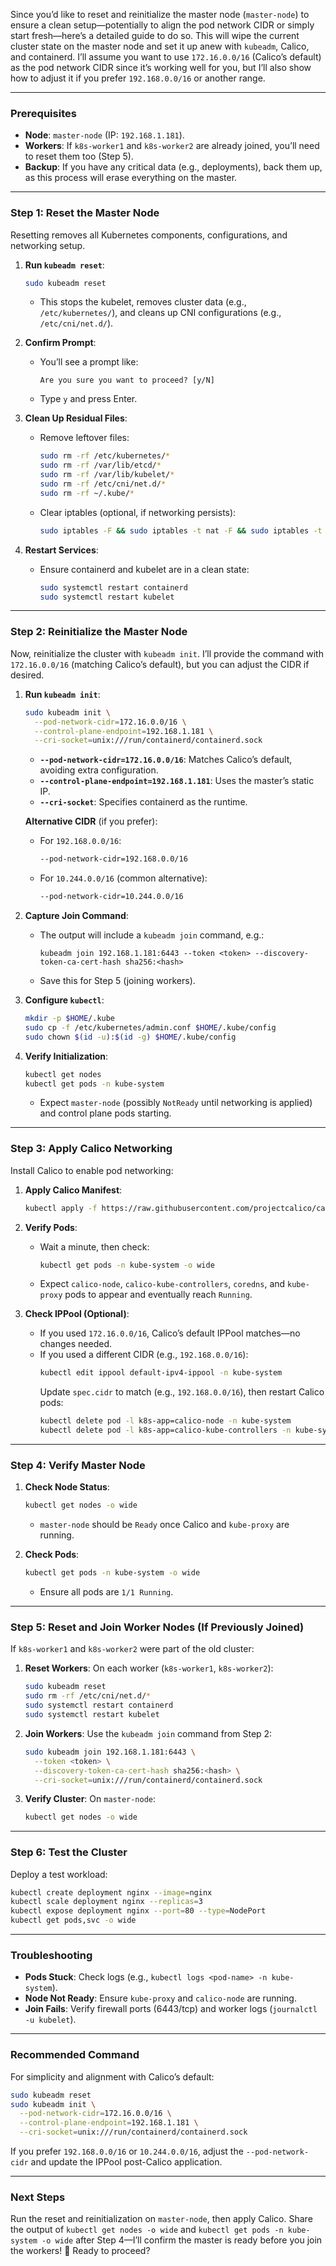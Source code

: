 Since you’d like to reset and reinitialize the master node (`master-node`) to ensure a clean setup—potentially to align the pod network CIDR or simply start fresh—here’s a detailed guide to do so. This will wipe the current cluster state on the master node and set it up anew with `kubeadm`, Calico, and containerd. I’ll assume you want to use `172.16.0.0/16` (Calico’s default) as the pod network CIDR since it’s working well for you, but I’ll also show how to adjust it if you prefer `192.168.0.0/16` or another range.

---

### Prerequisites
- **Node**: `master-node` (IP: `192.168.1.181`).
- **Workers**: If `k8s-worker1` and `k8s-worker2` are already joined, you’ll need to reset them too (Step 5).
- **Backup**: If you have any critical data (e.g., deployments), back them up, as this process will erase everything on the master.

---

### Step 1: Reset the Master Node
Resetting removes all Kubernetes components, configurations, and networking setup.

1. **Run `kubeadm reset`**:
   ```bash
   sudo kubeadm reset
   ```
   - This stops the kubelet, removes cluster data (e.g., `/etc/kubernetes/`), and cleans up CNI configurations (e.g., `/etc/cni/net.d/`).

2. **Confirm Prompt**:
   - You’ll see a prompt like:
     ```
     Are you sure you want to proceed? [y/N]
     ```
   - Type `y` and press Enter.

3. **Clean Up Residual Files**:
   - Remove leftover files:
     ```bash
     sudo rm -rf /etc/kubernetes/*
     sudo rm -rf /var/lib/etcd/*
     sudo rm -rf /var/lib/kubelet/*
     sudo rm -rf /etc/cni/net.d/*
     sudo rm -rf ~/.kube/*
     ```
   - Clear iptables (optional, if networking persists):
     ```bash
     sudo iptables -F && sudo iptables -t nat -F && sudo iptables -t mangle -F && sudo iptables -X
     ```

4. **Restart Services**:
   - Ensure containerd and kubelet are in a clean state:
     ```bash
     sudo systemctl restart containerd
     sudo systemctl restart kubelet
     ```

---

### Step 2: Reinitialize the Master Node
Now, reinitialize the cluster with `kubeadm init`. I’ll provide the command with `172.16.0.0/16` (matching Calico’s default), but you can adjust the CIDR if desired.

1. **Run `kubeadm init`**:
   ```bash
   sudo kubeadm init \
     --pod-network-cidr=172.16.0.0/16 \
     --control-plane-endpoint=192.168.1.181 \
     --cri-socket=unix:///run/containerd/containerd.sock
   ```
   - **`--pod-network-cidr=172.16.0.0/16`**: Matches Calico’s default, avoiding extra configuration.
   - **`--control-plane-endpoint=192.168.1.181`**: Uses the master’s static IP.
   - **`--cri-socket`**: Specifies containerd as the runtime.

   **Alternative CIDR** (if you prefer):
   - For `192.168.0.0/16`:
     ```bash
     --pod-network-cidr=192.168.0.0/16
     ```
   - For `10.244.0.0/16` (common alternative):
     ```bash
     --pod-network-cidr=10.244.0.0/16
     ```

2. **Capture Join Command**:
   - The output will include a `kubeadm join` command, e.g.:
     ```
     kubeadm join 192.168.1.181:6443 --token <token> --discovery-token-ca-cert-hash sha256:<hash>
     ```
   - Save this for Step 5 (joining workers).

3. **Configure `kubectl`**:
   ```bash
   mkdir -p $HOME/.kube
   sudo cp -f /etc/kubernetes/admin.conf $HOME/.kube/config
   sudo chown $(id -u):$(id -g) $HOME/.kube/config
   ```

4. **Verify Initialization**:
   ```bash
   kubectl get nodes
   kubectl get pods -n kube-system
   ```
   - Expect `master-node` (possibly `NotReady` until networking is applied) and control plane pods starting.

---

### Step 3: Apply Calico Networking
Install Calico to enable pod networking:

1. **Apply Calico Manifest**:
   ```bash
   kubectl apply -f https://raw.githubusercontent.com/projectcalico/calico/v3.26.1/manifests/calico.yaml
   ```

2. **Verify Pods**:
   - Wait a minute, then check:
     ```bash
     kubectl get pods -n kube-system -o wide
     ```
   - Expect `calico-node`, `calico-kube-controllers`, `coredns`, and `kube-proxy` pods to appear and eventually reach `Running`.

3. **Check IPPool (Optional)**:
   - If you used `172.16.0.0/16`, Calico’s default IPPool matches—no changes needed.
   - If you used a different CIDR (e.g., `192.168.0.0/16`):
     ```bash
     kubectl edit ippool default-ipv4-ippool -n kube-system
     ```
     Update `spec.cidr` to match (e.g., `192.168.0.0/16`), then restart Calico pods:
     ```bash
     kubectl delete pod -l k8s-app=calico-node -n kube-system
     kubectl delete pod -l k8s-app=calico-kube-controllers -n kube-system
     ```

---

### Step 4: Verify Master Node
1. **Check Node Status**:
   ```bash
   kubectl get nodes -o wide
   ```
   - `master-node` should be `Ready` once Calico and `kube-proxy` are running.

2. **Check Pods**:
   ```bash
   kubectl get pods -n kube-system -o wide
   ```
   - Ensure all pods are `1/1 Running`.

---

### Step 5: Reset and Join Worker Nodes (If Previously Joined)
If `k8s-worker1` and `k8s-worker2` were part of the old cluster:

1. **Reset Workers**:
   On each worker (`k8s-worker1`, `k8s-worker2`):
   ```bash
   sudo kubeadm reset
   sudo rm -rf /etc/cni/net.d/*
   sudo systemctl restart containerd
   sudo systemctl restart kubelet
   ```

2. **Join Workers**:
   Use the `kubeadm join` command from Step 2:
   ```bash
   sudo kubeadm join 192.168.1.181:6443 \
     --token <token> \
     --discovery-token-ca-cert-hash sha256:<hash> \
     --cri-socket=unix:///run/containerd/containerd.sock
   ```

3. **Verify Cluster**:
   On `master-node`:
   ```bash
   kubectl get nodes -o wide
   ```

---

### Step 6: Test the Cluster
Deploy a test workload:
```bash
kubectl create deployment nginx --image=nginx
kubectl scale deployment nginx --replicas=3
kubectl expose deployment nginx --port=80 --type=NodePort
kubectl get pods,svc -o wide
```

---

### Troubleshooting
- **Pods Stuck**: Check logs (e.g., `kubectl logs <pod-name> -n kube-system`).
- **Node Not Ready**: Ensure `kube-proxy` and `calico-node` are running.
- **Join Fails**: Verify firewall ports (6443/tcp) and worker logs (`journalctl -u kubelet`).

---

### Recommended Command
For simplicity and alignment with Calico’s default:
```bash
sudo kubeadm reset
sudo kubeadm init \
  --pod-network-cidr=172.16.0.0/16 \
  --control-plane-endpoint=192.168.1.181 \
  --cri-socket=unix:///run/containerd/containerd.sock
```

If you prefer `192.168.0.0/16` or `10.244.0.0/16`, adjust the `--pod-network-cidr` and update the IPPool post-Calico application.

---

### Next Steps
Run the reset and reinitialization on `master-node`, then apply Calico. Share the output of `kubectl get nodes -o wide` and `kubectl get pods -n kube-system -o wide` after Step 4—I’ll confirm the master is ready before you join the workers! 🚀 Ready to proceed?
